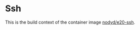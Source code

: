 # Ssh

This is the build context of the container image [nodyd/e20-ssh](https://hub.docker.com/r/nodyd/e20-ssh). 
